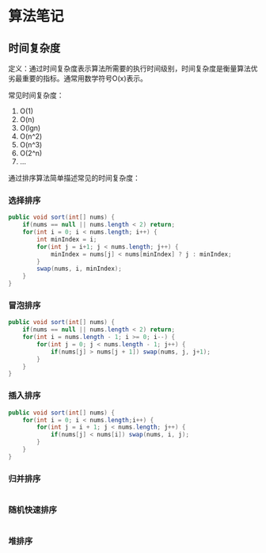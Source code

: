 # 算法笔记



## 时间复杂度

定义：通过时间复杂度表示算法所需要的执行时间级别，时间复杂度是衡量算法优劣最重要的指标。通常用数学符号O(x)表示。

常见时间复杂度：

1. O(1)
2. O(n)
3. O(lgn)
4. O(n^2)
5. O(n^3)
6. O(2^n)
7. ...

通过排序算法简单描述常见的时间复杂度：

### 选择排序



```java
public void sort(int[] nums) {
    if(nums == null || nums.length < 2) return;
    for(int i = 0; i < nums.length; i++) {
        int minIndex = i;
        for(int j = i+1; j < nums.length; j++) {
            minIndex = nums[j] < nums[minIndex] ? j : minIndex;
        }
        swap(nums, i, minIndex);
    }
}
```

### 冒泡排序

```Java
public void sort(int[] nums) {
    if(nums == null || nums.length < 2) return;
    for(int i = nums.length - 1; i >= 0; i--) {
        for(int j = 0; j < nums.length - 1; j++) {
            if(nums[j] > nums[j + 1]) swap(nums, j, j+1);
        }
    }
}
```

### 插入排序

```Java
public void sort(int[] nums) {
    for(int i = 0; i < nums.length;i++) {
        for(int j = i + 1; j < nums.length; j++) {
            if(nums[j] < nums[i]) swap(nums, i, j);
        }
    }
}
```

### 归并排序

```

```

### 随机快速排序

```

```

### 堆排序

```

```

